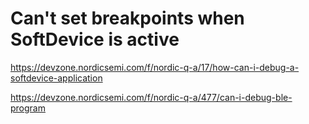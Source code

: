 # Can't set breakpoints when SoftDevice is active

https://devzone.nordicsemi.com/f/nordic-q-a/17/how-can-i-debug-a-softdevice-application

https://devzone.nordicsemi.com/f/nordic-q-a/477/can-i-debug-ble-program